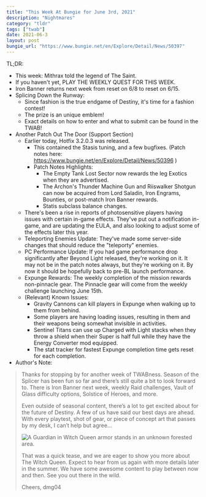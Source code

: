 ```yaml
---
title: "This Week At Bungie for June 3rd, 2021"
description: "Nightmares"
category: "tldr"
tags: ["twab"]
date: 2021-06-3
layout: post
bungie_url: "https://www.bungie.net/en/Explore/Detail/News/50397"
---
```

TL;DR:
- This week: Mithrax told the legend of The Saint.
- If you haven't yet, PLAY THE WEEKLY QUEST FOR THIS WEEK.
- Iron Banner returns next week from reset on 6/8 to reset on 6/15.
- Splicing Down the Runway:
  - Since fashion is the true endgame of Destiny, it's time for a fashion contest!
  - The prize is an unique emblem!
  - Exact details on how to enter and what to submit can be found in the TWAB!
- Another Patch Out The Door (Support Section)
  - Earlier today, Hotfix 3.2.0.3 was released.
    - This contained the Stasis tuning, and a few bugfixes. (Patch notes here: <https://www.bungie.net/en/Explore/Detail/News/50396> )
    - Patch Notes Highlights:
      - The Empty Tank Lost Sector now rewards the leg Exotics when they are advertised.
      - The Archon's Thunder Machine Gun and Riiswalker Shotgun can now be acquired from Lord Saladin, Iron Engrams, Bounties, or post-match Iron Banner rewards.
      - Statis subclass balance changes.
  - There's been a rise in reports of photosensitive players having issues with certain in-game effects. They've put out a notification in-game, and are updating the EULA, and also looking to adjust some of the effects later this year.
  - Teleporting Enemies Update: They've made some server-side changes that should reduce the "teleporty" enemies.
  - PC Performance Update: If you had game performance drop significantly after Beyond Light released, they're working on it. It may not be in the patch notes always, but they're working on it. By now it should be hopefully back to pre-BL launch performance.
  - Expunge Rewards: The weekly completion of the mission rewards non-pinnacle gear. The Pinnacle gear will come from the weekly challenge launching June 15th.
  - (Relevant) Known Issues:
    - Gravity Cannons can kill players in Expunge when walking up to them from behind.
    - Some players are having loading issues, resulting in them and their weapons being somewhat invisible in activities.
    - Sentinel Titans can use up Charged with Light stacks when they throw a shield when their Super is half full while they have the Energy Converter mod equipped.
    - The stat tracker for fastest Expunge completion time gets reset for each completion.
- Author's Note:
>Thanks for stopping by for another week of TWABness. Season of the Splicer has been fun so far and there’s still quite a bit to look forward to. There is Iron Banner next week, weekly Raid challenges, Vault of Glass difficulty options, Solstice of Heroes, and more. 
>
>Even outside of seasonal content, there’s a lot to get excited about for the future of Destiny. A few of us have said our best days are ahead. With every playtest, shot of gear, or piece of concept art that passes by my desk, I can’t help but agree...
>
>![A Guardian in Witch Queen armor stands in an unknown forested area.](https://www.bungie.net/pubassets/pkgs/151/151515/nova_tease_still.jpg?cv=3983621215&av=2989519035)
>
>That was a quick tease, and we are eager to show you more about The Witch Queen. Expect to hear from us again with more details later in the summer. We have some awesome content to play between now and then. See you out there in the wild. 
>
>Cheers,
>dmg04
